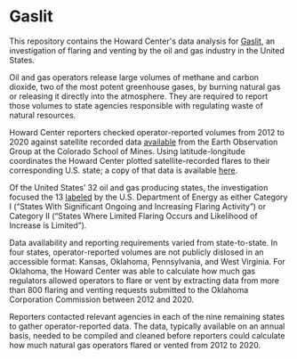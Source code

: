 # Gaslit

This repository contains the Howard Center's data analysis for [Gaslit](https://cronkitenews.azpbs.org/howardcenter/gaslit), an investigation of flaring and venting by the oil and gas industry in the United States.

Oil and gas operators release large volumes of methane and carbon dioxide, two of the most potent greenhouse gases, by burning natural gas or releasing it directly into the atmosphere. They are required to report those volumes to state agencies responsible with regulating waste of natural resources. 

Howard Center reporters checked operator-reported volumes from 2012 to 2020 against satellite recorded data [available](https://eogdata.mines.edu/download_global_flare.html) from the Earth Observation Group at the Colorado School of Mines. Using latitude-longitude coordinates the Howard Center plotted satellite-recorded flares to their corresponding U.S. state; a copy of that data is available [here](https://drive.google.com/file/d/17-FBaY79bGB_ITt-73K4kIUnMHhN-pDS/view?usp=sharing).

Of the United States’ 32 oil and gas producing states, the investigation focused the 13 [labeled](https://drive.google.com/file/d/19HUgQ1Bj6H8fejftY4m8IXANWdlNK5Jj/view?usp=sharing) by the U.S. Department of Energy as either Category I (“States With Significant Ongoing and Increasing Flaring Activity”) or Category II (“States Where Limited Flaring Occurs and Likelihood of Increase is Limited”). 

Data availability and reporting requirements varied from state-to-state. In four states, operator-reported volumes are not publicly dislosed in an accessible format: Kansas, Oklahoma, Pennsylvania, and West Virginia. For Oklahoma, the Howard Center was able to calculate how much gas regulators allowed operators to flare or vent by extracting data from more than 800 flaring and venting requests submitted to the Oklahoma Corporation Commission between 2012 and 2020. 

Reporters contacted relevant agencies in each of the nine remaining states to gather operator-reported data. The data, typically available on an annual basis, needed to be compiled and cleaned before reporters could calculate how much natural gas operators flared or vented from 2012 to 2020. 
 





